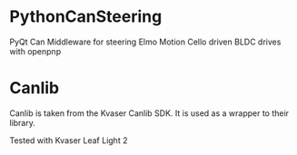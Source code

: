 # PythonCanSteering
PyQt Can Middleware for steering Elmo Motion Cello driven BLDC drives with openpnp

# Canlib
Canlib is taken from the Kvaser Canlib SDK. It is used as a wrapper to their library.

Tested with Kvaser Leaf Light 2


